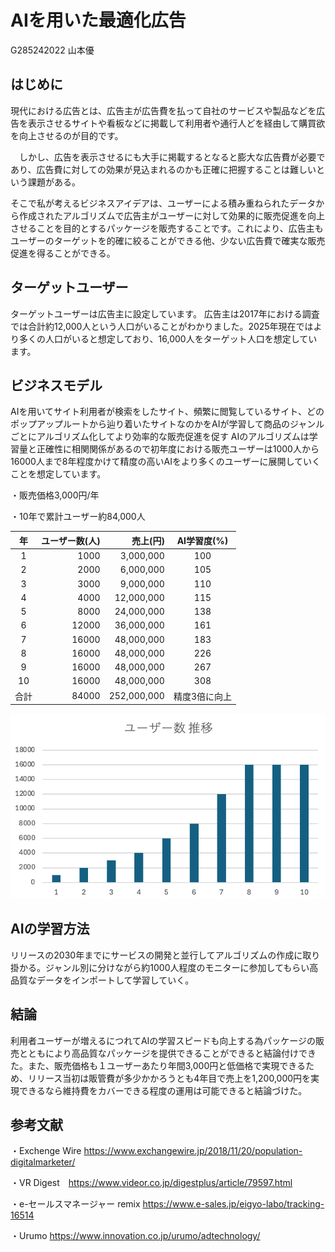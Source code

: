 
# AIを用いた最適化広告

G285242022 山本優 

## はじめに
現代における広告とは、広告主が広告費を払って自社のサービスや製品などを広告を表示させるサイトや看板などに掲載して利用者や通行人どを経由して購買欲を向上させるのが目的です。

　しかし、広告を表示させるにも大手に掲載するとなると膨大な広告費が必要であり、広告費に対しての効果が見込まれるのかも正確に把握することは難しいという課題がある。

そこで私が考えるビジネスアイデアは、ユーザーによる積み重ねられたデータから作成されたアルゴリズムで広告主がユーザーに対して効果的に販売促進を向上させることを目的とするパッケージを販売することです。これにより、広告主もユーザーのターゲットを的確に絞ることができる他、少ない広告費で確実な販売促進を得ることができる。


## ターゲットユーザー


ターゲットユーザーは広告主に設定しています。
広告主は2017年における調査では合計約12,000人という人口がいることがわかりました。2025年現在ではより多くの人口がいると想定しており、16,000人をターゲット人口を想定しています。



## ビジネスモデル 


AIを用いてサイト利用者が検索をしたサイト、頻繁に閲覧しているサイト、どのポップアップルートから辿り着いたサイトなのかをAIが学習して商品のジャンルごとにアルゴリズム化してより効率的な販売促進を促す
AIのアルゴリズムは学習量と正確性に相関関係があるので初年度における販売ユーザーは1000人から16000人まで8年程度かけて精度の高いAIをより多くのユーザーに展開していくことを想定しています。

・販売価格3,000円/年

・10年で累計ユーザー約84,000人


|年| ユーザー数(人) | 売上(円) | AI学習度(%) |
|:-:|-----------:|------------:|:------------:|
|1| 1000       | 3,000,000 |     100    |
|2| 2000     | 6,000,000 |    105    |
|3| 3000       | 9,000,000 |     110     |
|4| 4000       | 12,000,000 |      115      |
|5| 8000       | 24,000,000 |    138    |
|6| 12000   | 36,000,000 |    161   |
|7|16000|48,000,000|183|
|8|16000|48,000,000|226|
|9|16000|48,000,000|267|
|10|16000|48,000,000|308|
|合計|84000|252,000,000|精度3倍に向上|

![ユーザー数推移](gurafu1.png)

## AIの学習方法

リリースの2030年までにサービスの開発と並行してアルゴリズムの作成に取り掛かる。ジャンル別に分けながら約1000人程度のモニターに参加してもらい高品質なデータをインポートして学習していく。

## 結論

利用者ユーザーが増えるにつれてAIの学習スピードも向上する為パッケージの販売とともにより高品質なパッケージを提供できることができると結論付けできた。また、販売価格も１ユーザーあたり年間3,000円と低価格で実現できるため、リリース当初は販管費が多少かかろうとも4年目で売上を1,200,000円を実現できるなら維持費をカバーできる程度の運用は可能できると結論づけた。


## 参考文献

・Exchenge Wire  https://www.exchangewire.jp/2018/11/20/population-digitalmarketer/

・VR Digest　https://www.videor.co.jp/digestplus/article/79597.html

・e-セールスマネージャー remix https://www.e-sales.jp/eigyo-labo/tracking-16514

・Urumo https://www.innovation.co.jp/urumo/adtechnology/


